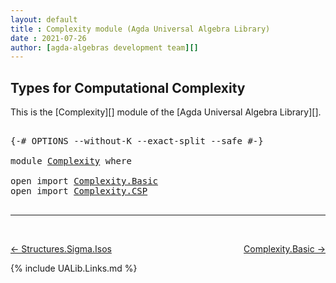 ```yaml
---
layout: default
title : Complexity module (Agda Universal Algebra Library)
date : 2021-07-26
author: [agda-algebras development team][]
---
```


## <a id="types-for-computational-complexity">Types for Computational Complexity</a>

This is the [Complexity][] module of the [Agda Universal Algebra Library][].

<pre class="Agda">

<a id="324" class="Symbol">{-#</a> <a id="328" class="Keyword">OPTIONS</a> <a id="336" class="Pragma">--without-K</a> <a id="348" class="Pragma">--exact-split</a> <a id="362" class="Pragma">--safe</a> <a id="369" class="Symbol">#-}</a>

<a id="374" class="Keyword">module</a> <a id="381" href="Complexity.html" class="Module">Complexity</a> <a id="392" class="Keyword">where</a>

<a id="399" class="Keyword">open</a> <a id="404" class="Keyword">import</a> <a id="411" href="Complexity.Basic.html" class="Module">Complexity.Basic</a>
<a id="428" class="Keyword">open</a> <a id="433" class="Keyword">import</a> <a id="440" href="Complexity.CSP.html" class="Module">Complexity.CSP</a>

</pre>

--------------------------------

<br>

[← Structures.Sigma.Isos](Structures.Sigma.Isos.html)
<span style="float:right;">[Complexity.Basic →](Complexity.Basic.html)</span>

{% include UALib.Links.md %}

[agda-algebras development team]: https://github.com/ualib/agda-algebras#the-agda-algebras-development-team

